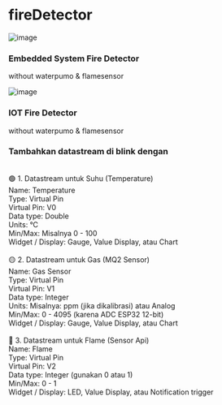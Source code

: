 # fireDetector
![image](https://github.com/user-attachments/assets/d9502922-e774-40de-8351-8a50f72e2575)
<h3> Embedded System Fire Detector</h3> without waterpumo & flamesensor


![image](https://github.com/user-attachments/assets/2d0a81a0-534c-4eff-872d-155c4b2e985f)
<h3> IOT Fire Detector</h3> without waterpumo & flamesensor<br>
<h3>Tambahkan datastream di blink dengan</h3><br>
🟢 1. Datastream untuk Suhu (Temperature) <br>
Name: Temperature<br>
Type: Virtual Pin<br>
Virtual Pin: V0<br>
Data type: Double<br>
Units: °C<br>
Min/Max: Misalnya 0 - 100<br>
Widget / Display: Gauge, Value Display, atau Chart<br>
<br>
🟡 2. Datastream untuk Gas (MQ2 Sensor)<br>
Name: Gas Sensor<br>
Type: Virtual Pin<br>
Virtual Pin: V1<br>
Data type: Integer<br>
Units: Misalnya: ppm (jika dikalibrasi) atau Analog<br>
Min/Max: 0 - 4095 (karena ADC ESP32 12-bit)<br>
Widget / Display: Gauge, Value Display, atau Chart<br>
<br>
🔴 3. Datastream untuk Flame (Sensor Api)<br>
Name: Flame<br>
Type: Virtual Pin<br>
Virtual Pin: V2<br>
Data type: Integer (gunakan 0 atau 1)<br>
Min/Max: 0 - 1<br>
Widget / Display: LED, Value Display, atau Notification trigger
